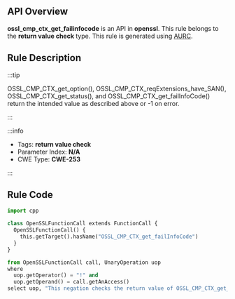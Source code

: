 ---
---


## API Overview
**ossl_cmp_ctx_get_failinfocode** is an API in **openssl**. This rule belongs to the **return value check** type. This rule is generated using [AURC](../../tools/AURC).
## Rule Description

:::tip

OSSL_CMP_CTX_get_option(), OSSL_CMP_CTX_reqExtensions_have_SAN(), OSSL_CMP_CTX_get_status(), and OSSL_CMP_CTX_get_failInfoCode() return the intended value as described above or -1 on error.

:::

:::info

- Tags: **return value check**
- Parameter Index: **N/A**
- CWE Type: **CWE-253**

:::

## Rule Code
```python
import cpp

class OpenSSLFunctionCall extends FunctionCall {
  OpenSSLFunctionCall() {
    this.getTarget().hasName("OSSL_CMP_CTX_get_failInfoCode")
  }
}

from OpenSSLFunctionCall call, UnaryOperation uop
where
  uop.getOperator() = "!" and
  uop.getOperand() = call.getAnAccess()
select uop, "This negation checks the return value of OSSL_CMP_CTX_get_failInfoCode."
```